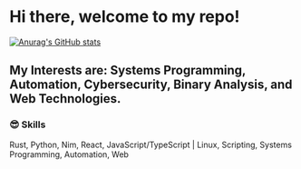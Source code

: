# Hi there, welcome to my repo!

[![Anurag's GitHub stats](https://github-readme-stats.vercel.app/api?username=v0idmatr1x&theme=tokyonight)](https://github.com/anuraghazra/github-readme-stats)

## My Interests are: Systems Programming, Automation, Cybersecurity, Binary Analysis, and Web Technologies.

### 😎 Skills
<p>
   Rust, Python, Nim, React, JavaScript/TypeScript | Linux, Scripting, Systems Programming, Automation, Web
</p>
